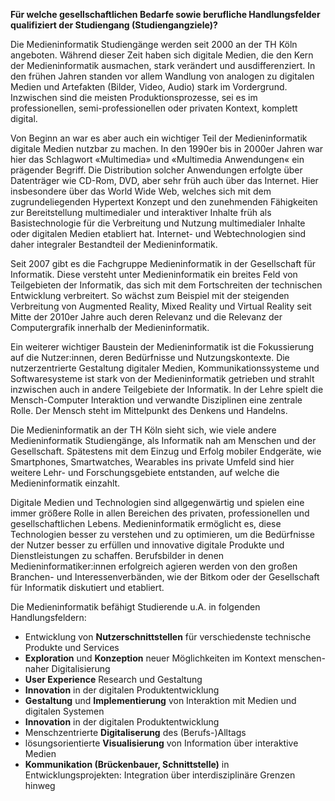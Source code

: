 **Für welche gesellschaftlichen Bedarfe sowie berufliche Handlungsfelder qualifiziert der Studiengang (Studiengangziele)?**

Die Medieninformatik Studiengänge werden seit 2000 an der TH Köln angeboten. Während dieser Zeit haben sich digitale Medien, die den Kern der Medieninformatik ausmachen, stark verändert und ausdifferenziert. In den frühen Jahren standen vor allem Wandlung von analogen zu digitalen Medien und Artefakten (Bilder, Video, Audio) stark im Vordergrund. Inzwischen sind die meisten Produktionsprozesse, sei es im professionellen, semi-professionellen oder privaten Kontext, komplett digital.

Von Beginn an war es aber auch ein wichtiger Teil der Medieninformatik digitale Medien nutzbar zu machen. In den 1990er bis in 2000er Jahren war hier das Schlagwort «Multimedia» und «Multimedia Anwendungen« ein prägender Begriff. Die Distribution solcher Anwendungen erfolgte über Datenträger wie CD-Rom, DVD, aber sehr früh auch über das Internet. Hier insbesondere über das World Wide Web, welches sich mit dem zugrundeliegenden Hypertext Konzept und den zunehmenden Fähigkeiten zur Bereitstellung multimedialer und interaktiver Inhalte früh als Basistechnologie für die Verbreitung und Nutzung multimedialer Inhalte oder digitalen Medien etabliert hat. Internet- und Webtechnologien sind daher integraler Bestandteil der Medieninformatik.

Seit 2007 gibt es die Fachgruppe Medieninformatik in der Gesellschaft für Informatik. Diese versteht unter Medieninformatik ein breites Feld von Teilgebieten der Informatik, das sich mit dem Fortschreiten der technischen Entwicklung verbreitert. So wächst zum Beispiel mit der steigenden Verbreitung von Augmented Reality, Mixed Reality und Virtual Reality seit Mitte der 2010er Jahre auch deren Relevanz und die Relevanz der Computergrafik innerhalb der Medieninformatik.

Ein weiterer wichtiger Baustein der Medieninformatik ist die Fokussierung auf die Nutzer:innen, deren Bedürfnisse und Nutzungskontexte. Die nutzerzentrierte Gestaltung digitaler Medien, Kommunikationssysteme und Softwaresysteme ist stark von der Medieninformatik getrieben und strahlt inzwischen auch in andere Teilgebiete der Informatik. In der Lehre spielt die Mensch-Computer Interaktion und verwandte Disziplinen eine zentrale Rolle. Der Mensch steht im Mittelpunkt des Denkens und Handelns. 

Die Medieninformatik an der TH Köln sieht sich, wie viele andere Medieninformatik Studiengänge, als Informatik nah am Menschen und der Gesellschaft. Spätestens mit dem Einzug und Erfolg mobiler Endgeräte, wie Smartphones, Smartwatches, Wearables ins private Umfeld sind hier weitere Lehr- und Forschungsgebiete entstanden, auf welche die Medieninformatik einzahlt. 

Digitale Medien und Technologien sind allgegenwärtig und spielen eine immer größere Rolle in allen Bereichen des privaten, professionellen und gesellschaftlichen Lebens. Medieninformatik ermöglicht es, diese Technologien besser zu verstehen und zu optimieren, um die Bedürfnisse der Nutzer besser zu erfüllen und innovative digitale Produkte und Dienstleistungen zu schaffen. Berufsbilder in denen Medieninformatiker:innen erfolgreich agieren werden von den großen Branchen- und Interessenverbänden, wie der Bitkom oder der Gesellschaft für Informatik diskutiert und etabliert.

Die Medieninformatik befähigt Studierende u.A. in folgenden Handlungsfeldern:
- Entwicklung von **Nutzerschnittstellen** für verschiedenste technische Produkte und Services
- **Exploration** und **Konzeption** neuer Möglichkeiten im Kontext menschen-naher Digitalisierung
- **User Experience** Research und Gestaltung
- **Innovation** in der digitalen Produktentwicklung
- **Gestaltung** und **Implementierung** von Interaktion mit Medien und digitalen Systemen
- **Innovation** in der digitalen Produktentwicklung
- Menschzentrierte **Digitaliserung** des (Berufs-)Alltags
- lösungsorientierte **Visualisierung** von Information über interaktive Medien
- **Kommunikation (Brückenbauer, Schnittstelle)** in Entwicklungsprojekten: Integration über interdisziplinäre Grenzen hinweg